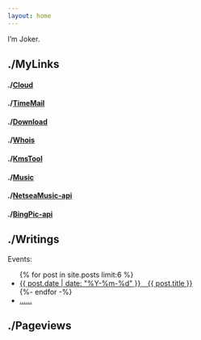 ```yaml
---
layout: home
---
```


I’m Joker.


./MyLinks
----------

#### ./[Cloud][1]

#### ./[TimeMail][2]

#### ./[Download][3]

#### ./[Whois][4]

#### ./[KmsTool][5]

#### ./[Music][6]

#### ./[NetseaMusic-api][7]

#### ./[BingPic-api][8]


./Writings
----------

Events:

<ul>
  {% for post in site.posts limit:6 %}
    <li class="alink">
      <a href="{{ post.url }}" class="red-link">
        {{ post.date | date: "%Y-%m-%d" }}&emsp;{{ post.title }}
      </a>
    </li>
  {%- endfor -%}
  <li class="alink"><a href="./blog/" class="red-link">&hellip;&hellip;</a></li>
</ul>



./Pageviews
-----------

[1]: https://cloud.joker.cc
[2]: https://gist.github.com/sighingnow/505d3d5c82237741b4a18147b2f84811
[3]: https://gist.github.com/sighingnow/96946f539342085a0759474d5389af7a
[4]: https://gist.github.com/sighingnow
[5]: https://summerofcode.withgoogle.com
[6]: https://osa1.net/
[7]: https://wiki.haskell.org/ThreadScope
[8]: https://etcd.io/
[9]: https://github.com/etcd-cpp-apiv3/etcd-cpp-apiv3
[10]: https://github.com/sighingnow/libclang
[11]: https://github.com/BHOSC
[12]: https://github.com/BHOSC/BUAAthesis
[13]: https://gist.github.com/sighingnow/dbe8b05483a786855e4d498019419cc4
[14]: https://gist.github.com/sighingnow/d0fb727c77f0d1e68143dd8157a30b0b
[15]: https://gist.github.com/sighingnow/9996851945408e8a960f81bf262260a1
[16]: https://gitlab.haskell.org/ghc
[17]: https://github.com/apache/arrow
[18]: https://github.com/pandas-dev/pandas
[19]: https://github.com/apache/incubator-mxnet
[20]: https://github.com/pytorch/pytorch
[21]: https://gist.github.com/sighingnow/4988a0100bc5030d301926f79254133a
[22]: https://github.com/sighingnow
[23]: https://www.youtube.com/watch?v=8fi7uSYlOdc
